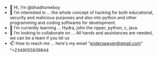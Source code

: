 - 👋 Hi, I’m @bhadhomeboy
- 👀 I’m interested in ... the whole concept of hacking for both educational, security and malicious purposes and also into python and other programming and coding softwares for development. 
- 🌱 I’m currently learning ... Hydra, john the ripper, python, c, java.
- 💞️ I’m looking to collaborate on ... All hands and assistances are needed, we can be a team if you let us
- 📫 How to reach me ... here's my email "endersawyer@gmail.com" "+2349055939844

<!---
bhadhomeboy/bhadhomeboy is a ✨ special ✨ repository because its `README.md` (this file) appears on your GitHub profile.
You can click the Preview link to take a look at your changes.
--->
